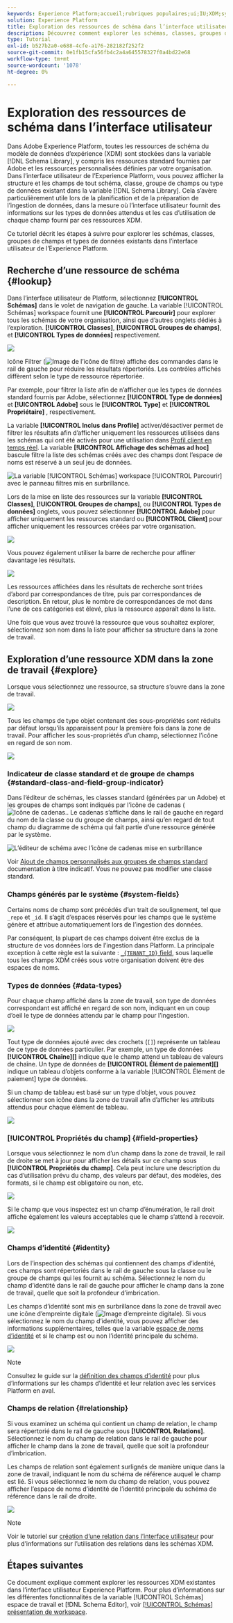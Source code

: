 ```yaml
---
keywords: Experience Platform;accueil;rubriques populaires;ui;IU;XDM;système XDM;modèle de données d’expérience;modèle de données d’expérience;modèle de données d’expérience;modèle de données;modèle de données;explorer;classe;groupe de champs;type de données;schéma;
solution: Experience Platform
title: Exploration des ressources de schéma dans l’interface utilisateur
description: Découvrez comment explorer les schémas, classes, groupes de champs de schéma et types de données existants dans l’interface utilisateur de l’Experience Platform.
type: Tutorial
exl-id: b527b2a0-e688-4cfe-a176-282182f252f2
source-git-commit: 0e1fb15cfa56fb4c2a4a645578327f0a4bd22e68
workflow-type: tm+mt
source-wordcount: '1078'
ht-degree: 0%

---
```


# Exploration des ressources de schéma dans l’interface utilisateur

Dans Adobe Experience Platform, toutes les ressources de schéma du modèle de données d’expérience (XDM) sont stockées dans la variable [!DNL Schema Library], y compris les ressources standard fournies par Adobe et les ressources personnalisées définies par votre organisation. Dans l’interface utilisateur de l’Experience Platform, vous pouvez afficher la structure et les champs de tout schéma, classe, groupe de champs ou type de données existant dans la variable [!DNL Schema Library]. Cela s’avère particulièrement utile lors de la planification et de la préparation de l’ingestion de données, dans la mesure où l’interface utilisateur fournit des informations sur les types de données attendus et les cas d’utilisation de chaque champ fourni par ces ressources XDM.

Ce tutoriel décrit les étapes à suivre pour explorer les schémas, classes, groupes de champs et types de données existants dans l’interface utilisateur de l’Experience Platform.

## Recherche d’une ressource de schéma {#lookup}

Dans l’interface utilisateur de Platform, sélectionnez **[!UICONTROL Schémas]** dans le volet de navigation de gauche. La variable [!UICONTROL Schémas] workspace fournit une **[!UICONTROL Parcourir]** pour explorer tous les schémas de votre organisation, ainsi que d’autres onglets dédiés à l’exploration. **[!UICONTROL Classes]**, **[!UICONTROL Groupes de champs]**, et **[!UICONTROL Types de données]** respectivement.

![](../images/ui/explore/tabs.png)

Icône Filtrer (![Image de l’icône de filtre](../images/ui/explore/icon.png)) affiche des commandes dans le rail de gauche pour réduire les résultats répertoriés. Les contrôles affichés diffèrent selon le type de ressource répertoriée.

Par exemple, pour filtrer la liste afin de n’afficher que les types de données standard fournis par Adobe, sélectionnez **[!UICONTROL Type de données]** et **[!UICONTROL Adobe]** sous le **[!UICONTROL Type]** et **[!UICONTROL Propriétaire]** , respectivement.

La variable **[!UICONTROL Inclus dans Profile]** activer/désactiver permet de filtrer les résultats afin d’afficher uniquement les ressources utilisées dans les schémas qui ont été activés pour une utilisation dans [Profil client en temps réel](../../profile/home.md). La variable **[!UICONTROL Affichage des schémas ad hoc]** bascule filtre la liste des schémas créés avec des champs dont l’espace de noms est réservé à un seul jeu de données.

![La variable [!UICONTROL Schémas] workspace [!UICONTROL Parcourir] avec le panneau filtres mis en surbrillance.](../images/ui/explore/filter.png)

Lors de la mise en liste des ressources sur la variable **[!UICONTROL Classes]**, **[!UICONTROL Groupes de champs]**, ou **[!UICONTROL Types de données]** onglets, vous pouvez sélectionner **[!UICONTROL Adobe]** pour afficher uniquement les ressources standard ou **[!UICONTROL Client]** pour afficher uniquement les ressources créées par votre organisation.

![](../images/ui/explore/filter-data-type.png)

Vous pouvez également utiliser la barre de recherche pour affiner davantage les résultats.

![](../images/ui/explore/search.png)

Les ressources affichées dans les résultats de recherche sont triées d’abord par correspondances de titre, puis par correspondances de description. En retour, plus le nombre de correspondances de mot dans l’une de ces catégories est élevé, plus la ressource apparaît dans la liste.

Une fois que vous avez trouvé la ressource que vous souhaitez explorer, sélectionnez son nom dans la liste pour afficher sa structure dans la zone de travail.

## Exploration d’une ressource XDM dans la zone de travail {#explore}

Lorsque vous sélectionnez une ressource, sa structure s’ouvre dans la zone de travail.

![](../images/ui/explore/canvas.png)

Tous les champs de type objet contenant des sous-propriétés sont réduits par défaut lorsqu’ils apparaissent pour la première fois dans la zone de travail. Pour afficher les sous-propriétés d’un champ, sélectionnez l’icône en regard de son nom.

![](../images/ui/explore/field-expand.png)

### Indicateur de classe standard et de groupe de champs {#standard-class-and-field-group-indicator}

Dans l’éditeur de schémas, les classes standard (générées par un Adobe) et les groupes de champs sont indiqués par l’icône de cadenas (![Icône de cadenas.](../images/ui/explore/padlock-icon.png). Le cadenas s’affiche dans le rail de gauche en regard du nom de la classe ou du groupe de champs, ainsi qu’en regard de tout champ du diagramme de schéma qui fait partie d’une ressource générée par le système.

![L’éditeur de schéma avec l’icône de cadenas mise en surbrillance](../images/ui/explore/schema-editor-padlock-icon.png)

Voir [Ajout de champs personnalisés aux groupes de champs standard](./resources/schemas.md) documentation à titre indicatif. Vous ne pouvez pas modifier une classe standard.

### Champs générés par le système {#system-fields}

Certains noms de champ sont précédés d’un trait de soulignement, tel que `_repo` et `_id`. Il s’agit d’espaces réservés pour les champs que le système génère et attribue automatiquement lors de l’ingestion des données.

Par conséquent, la plupart de ces champs doivent être exclus de la structure de vos données lors de l’ingestion dans Platform. La principale exception à cette règle est la suivante : [`_{TENANT_ID}` field](../api/getting-started.md#know-your-tenant_id), sous laquelle tous les champs XDM créés sous votre organisation doivent être des espaces de noms.

### Types de données {#data-types}

Pour chaque champ affiché dans la zone de travail, son type de données correspondant est affiché en regard de son nom, indiquant en un coup d’oeil le type de données attendu par le champ pour l’ingestion.

![](../images/ui/explore/data-types.png)

Tout type de données ajouté avec des crochets (`[]`) représente un tableau de ce type de données particulier. Par exemple, un type de données **[!UICONTROL Chaîne]\[]** indique que le champ attend un tableau de valeurs de chaîne. Un type de données de **[!UICONTROL Élément de paiement]\[]** indique un tableau d’objets conforme à la variable [!UICONTROL Élément de paiement] type de données.

Si un champ de tableau est basé sur un type d’objet, vous pouvez sélectionner son icône dans la zone de travail afin d’afficher les attributs attendus pour chaque élément de tableau.

![](../images/ui/explore/array-type.png)

### [!UICONTROL Propriétés du champ] {#field-properties}

Lorsque vous sélectionnez le nom d’un champ dans la zone de travail, le rail de droite se met à jour pour afficher les détails sur ce champ sous **[!UICONTROL Propriétés du champ]**. Cela peut inclure une description du cas d’utilisation prévu du champ, des valeurs par défaut, des modèles, des formats, si le champ est obligatoire ou non, etc.

![](../images/ui/explore/field-properties.png)

Si le champ que vous inspectez est un champ d’énumération, le rail droit affiche également les valeurs acceptables que le champ s’attend à recevoir.

![](../images/ui/explore/enum-field.png)

### Champs d’identité {#identity}

Lors de l’inspection des schémas qui contiennent des champs d’identité, ces champs sont répertoriés dans le rail de gauche sous la classe ou le groupe de champs qui les fournit au schéma. Sélectionnez le nom du champ d’identité dans le rail de gauche pour afficher le champ dans la zone de travail, quelle que soit la profondeur d’imbrication.

Les champs d’identité sont mis en surbrillance dans la zone de travail avec une icône d’empreinte digitale (![Image d’empreinte digitale](../images/ui/explore/identity-symbol.png)). Si vous sélectionnez le nom du champ d’identité, vous pouvez afficher des informations supplémentaires, telles que la variable [espace de noms d’identité](../../identity-service/features/namespaces.md) et si le champ est ou non l’identité principale du schéma.

![](../images/ui/explore/identity-field.png)

>[!NOTE]
>
>Consultez le guide sur la [définition des champs d’identité](./fields/identity.md) pour plus d’informations sur les champs d’identité et leur relation avec les services Platform en aval.

### Champs de relation {#relationship}

Si vous examinez un schéma qui contient un champ de relation, le champ sera répertorié dans le rail de gauche sous **[!UICONTROL Relations]**. Sélectionnez le nom du champ de relation dans le rail de gauche pour afficher le champ dans la zone de travail, quelle que soit la profondeur d’imbrication.

Les champs de relation sont également surlignés de manière unique dans la zone de travail, indiquant le nom du schéma de référence auquel le champ est lié. Si vous sélectionnez le nom du champ de relation, vous pouvez afficher l’espace de noms d’identité de l’identité principale du schéma de référence dans le rail de droite.

![](../images/ui/explore/relationship-field.png)

>[!NOTE]
>
>Voir le tutoriel sur [création d’une relation dans l’interface utilisateur](../tutorials/relationship-ui.md) pour plus d’informations sur l’utilisation des relations dans les schémas XDM.

## Étapes suivantes

Ce document explique comment explorer les ressources XDM existantes dans l’interface utilisateur Experience Platform. Pour plus d’informations sur les différentes fonctionnalités de la variable [!UICONTROL Schémas] espace de travail et [!DNL Schema Editor], voir [[!UICONTROL Schémas] présentation de workspace](./overview.md).
